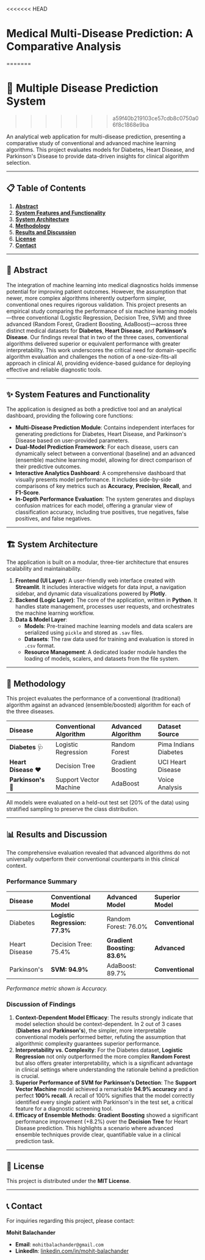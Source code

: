 <<<<<<< HEAD
# Medical Multi-Disease Prediction: A Comparative Analysis
=======
# 🏥 Multiple Disease Prediction System
>>>>>>> a59f40b219103ce57cdb8c0750a06f8c1868e9ba

[](https://www.python.org/downloads/) [](https://streamlit.io/) [](https://opensource.org/licenses/MIT)

An analytical web application for multi-disease prediction, presenting a comparative study of conventional and advanced machine learning algorithms. This project evaluates models for Diabetes, Heart Disease, and Parkinson's Disease to provide data-driven insights for clinical algorithm selection.

---

## 📋 Table of Contents

1.  [**Abstract**](https://www.google.com/search?q=%23-abstract)
2.  [**System Features and Functionality**](https://www.google.com/search?q=%23-system-features-and-functionality)
3.  [**System Architecture**](https://www.google.com/search?q=%23-system-architecture)
4.  [**Methodology**](https://www.google.com/search?q=%23-methodology)
5.  [**Results and Discussion**](https://www.google.com/search?q=%23-results-and-discussion)
6.  [**License**](https://www.google.com/search?q=%23-license)
7.  [**Contact**](https://www.google.com/search?q=%23-contact)

---

## 📜 Abstract

The integration of machine learning into medical diagnostics holds immense potential for improving patient outcomes. However, the assumption that newer, more complex algorithms inherently outperform simpler, conventional ones requires rigorous validation. This project presents an empirical study comparing the performance of six machine learning models—three conventional (Logistic Regression, Decision Tree, SVM) and three advanced (Random Forest, Gradient Boosting, AdaBoost)—across three distinct medical datasets for **Diabetes**, **Heart Disease**, and **Parkinson's Disease**. Our findings reveal that in two of the three cases, conventional algorithms delivered superior or equivalent performance with greater interpretability. This work underscores the critical need for domain-specific algorithm evaluation and challenges the notion of a one-size-fits-all approach in clinical AI, providing evidence-based guidance for deploying effective and reliable diagnostic tools.

---

## ✨ System Features and Functionality

The application is designed as both a predictive tool and an analytical dashboard, providing the following core functions:

- **Multi-Disease Prediction Module**: Contains independent interfaces for generating predictions for Diabetes, Heart Disease, and Parkinson's Disease based on user-provided parameters.
- **Dual-Model Prediction Framework**: For each disease, users can dynamically select between a conventional (baseline) and an advanced (ensemble) machine learning model, allowing for direct comparison of their predictive outcomes.
- **Interactive Analytics Dashboard**: A comprehensive dashboard that visually presents model performance. It includes side-by-side comparisons of key metrics such as **Accuracy**, **Precision**, **Recall**, and **F1-Score**.
- **In-Depth Performance Evaluation**: The system generates and displays confusion matrices for each model, offering a granular view of classification accuracy, including true positives, true negatives, false positives, and false negatives.

---

## 🏗️ System Architecture

The application is built on a modular, three-tier architecture that ensures scalability and maintainability.

1.  **Frontend (UI Layer)**: A user-friendly web interface created with **Streamlit**. It includes interactive widgets for data input, a navigation sidebar, and dynamic data visualizations powered by **Plotly**.
2.  **Backend (Logic Layer)**: The core of the application, written in **Python**. It handles state management, processes user requests, and orchestrates the machine learning workflow.
3.  **Data & Model Layer**:
    - **Models**: Pre-trained machine learning models and data scalers are serialized using `pickle` and stored as `.sav` files.
    - **Datasets**: The raw data used for training and evaluation is stored in `.csv` format.
    - **Resource Management**: A dedicated loader module handles the loading of models, scalers, and datasets from the file system.

---

## 🔬 Methodology

This project evaluates the performance of a conventional (traditional) algorithm against an advanced (ensemble/boosted) algorithm for each of the three diseases.

| Disease              | Conventional Algorithm | Advanced Algorithm | Dataset Source        |
| :------------------- | :--------------------- | :----------------- | :-------------------- |
| **Diabetes** 🩺      | Logistic Regression    | Random Forest      | Pima Indians Diabetes |
| **Heart Disease** ❤️ | Decision Tree          | Gradient Boosting  | UCI Heart Disease     |
| **Parkinson's** 🧠   | Support Vector Machine | AdaBoost           | Voice Analysis        |

All models were evaluated on a held-out test set (20% of the data) using stratified sampling to preserve the class distribution.

---

## 📊 Results and Discussion

The comprehensive evaluation revealed that advanced algorithms do not universally outperform their conventional counterparts in this clinical context.

### Performance Summary

| Disease       | Conventional Model             | Advanced Model               | Superior Model   |
| :------------ | :----------------------------- | :--------------------------- | :--------------- |
| Diabetes      | **Logistic Regression: 77.3%** | Random Forest: 76.0%         | **Conventional** |
| Heart Disease | Decision Tree: 75.4%           | **Gradient Boosting: 83.6%** | **Advanced**     |
| Parkinson's   | **SVM: 94.9%**                 | AdaBoost: 89.7%              | **Conventional** |

_Performance metric shown is Accuracy._

### Discussion of Findings

1.  **Context-Dependent Model Efficacy**: The results strongly indicate that model selection should be context-dependent. In 2 out of 3 cases (**Diabetes** and **Parkinson's**), the simpler, more interpretable conventional models performed better, refuting the assumption that algorithmic complexity guarantees superior performance.
2.  **Interpretability vs. Complexity**: For the Diabetes dataset, **Logistic Regression** not only outperformed the more complex **Random Forest** but also offers greater interpretability, which is a significant advantage in clinical settings where understanding the rationale behind a prediction is crucial.
3.  **Superior Performance of SVM for Parkinson's Detection**: The **Support Vector Machine** model achieved a remarkable **94.9% accuracy** and a perfect **100% recall**. A recall of 100% signifies that the model correctly identified every single patient with Parkinson's in the test set, a critical feature for a diagnostic screening tool.
4.  **Efficacy of Ensemble Methods**: **Gradient Boosting** showed a significant performance improvement (+8.2%) over the **Decision Tree** for Heart Disease prediction. This highlights a scenario where advanced ensemble techniques provide clear, quantifiable value in a clinical prediction task.

---

## 📜 License

This project is distributed under the **MIT License**.

---

## 📞 Contact

For inquiries regarding this project, please contact:

**Mohit Balachander**

- **Email**: `mohitbalachander@gmail.com`
- **LinkedIn**: [linkedin.com/in/mohit-balachander](https://www.linkedin.com/in/mohit-balachander/)
